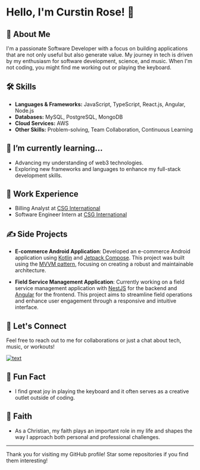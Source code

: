 # Hello, I'm Curstin Rose! 👋

## 🚀 About Me
I'm a passionate Software Developer with a focus on building applications that are not only useful but also generate value. My journey in tech is driven by my enthusiasm for software development, science, and music. When I'm not coding, you might find me working out or playing the keyboard.

## 🛠 Skills
- **Languages & Frameworks:** JavaScript, TypeScript, React.js, Angular, Node.js
- **Databases:** MySQL, PostgreSQL, MongoDB
- **Cloud Services:** AWS
- **Other Skills:** Problem-solving, Team Collaboration, Continuous Learning

## 🌱 I’m currently learning...
- Advancing my understanding of web3 technologies.
- Exploring new frameworks and languages to enhance my full-stack development skills.

## 💼 Work Experience
- Billing Analyst at [CSG International](https://www.csgi.com/)
- Software Engineer Intern at [CSG International](https://www.csgi.com/)

## ✍ Side Projects
- **E-commerce Android Application**: Developed an e-commerce Android application using [Kotlin](https://kotlinlang.org/) and [Jetpack Compose](https://developer.android.com/jetpack/compose). This project was built using the [MVVM pattern](https://en.wikipedia.org/wiki/Model%E2%80%93view%E2%80%93viewmodel), focusing on creating a robust and maintainable architecture.

- **Field Service Management Application**: Currently working on a field service management application with [NestJS](https://nestjs.com/) for the backend and [Angular](https://angular.dev/) for the frontend. This project aims to streamline field operations and enhance user engagement through a responsive and intuitive interface.

## 💬 Let's Connect
Feel free to reach out to me for collaborations or just a chat about tech, music, or workouts!

[![text](https://img.shields.io/badge/LinkedIn-0077B5?style=for-the-badge&logo=linkedin&logoColor=white)](https://www.linkedin.com/in/curstin-rose/)

## 🎵 Fun Fact
- I find great joy in playing the keyboard and it often serves as a creative outlet outside of coding.

## 🙏 Faith
- As a Christian, my faith plays an important role in my life and shapes the way I approach both personal and professional challenges.

---

Thank you for visiting my GitHub profile! Star some repositories if you find them interesting!

